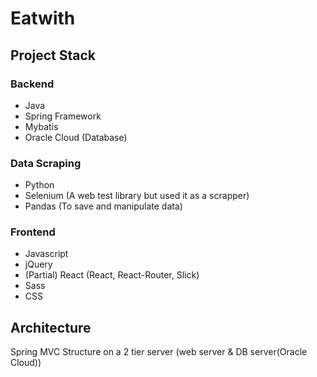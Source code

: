 # Eatwith

## Project Stack

### Backend

- Java
- Spring Framework
- Mybatis
- Oracle Cloud (Database)

### Data Scraping 

- Python
- Selenium (A web test library but used it as a scrapper)
- Pandas (To save and manipulate data)

### Frontend

- Javascript
- jQuery
- (Partial) React (React, React-Router, Slick)
- Sass
- CSS

## Architecture

Spring MVC Structure on a 2 tier server (web server & DB server(Oracle Cloud))
